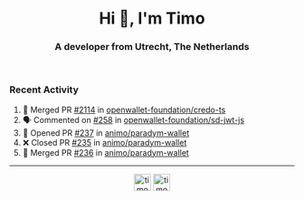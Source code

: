 <h1 align="center">Hi 👋, I'm Timo</h1>
<h3 align="center">A developer from Utrecht, The Netherlands</h3>
<br/>
<!-- https://github.com/rahuldkjain/github-profile-readme-generator --!>

<!--  <p align="left"><img src="https://github-readme-stats.vercel.app/api?username=timoglastra&show_icons=true&count_private=true&" alt="timoglastra" /></p> --!>

<!--
Github language stats
<p align="left"><img src="https://github-readme-stats.vercel.app/api/top-langs/?username=timoglastra&layout=compact" alt="timoglastra" /><p>
-->

<!-- Codestats language stats -->
<!-- <p align="left"><img src="https://codestats-readme.vercel.app/api/top-langs/?username=timoglastra&layout=compact&language_count=12" alt="timoglastra" /><p>    --!>
  
<h3>Recent Activity</h3>

<!--START_SECTION:activity-->
1. 🎉 Merged PR [#2114](https://github.com/openwallet-foundation/credo-ts/pull/2114) in [openwallet-foundation/credo-ts](https://github.com/openwallet-foundation/credo-ts)
2. 🗣 Commented on [#258](https://github.com/openwallet-foundation/sd-jwt-js/issues/258#issuecomment-2500949494) in [openwallet-foundation/sd-jwt-js](https://github.com/openwallet-foundation/sd-jwt-js)
3. 💪 Opened PR [#237](https://github.com/animo/paradym-wallet/pull/237) in [animo/paradym-wallet](https://github.com/animo/paradym-wallet)
4. ❌ Closed PR [#235](https://github.com/animo/paradym-wallet/pull/235) in [animo/paradym-wallet](https://github.com/animo/paradym-wallet)
5. 🎉 Merged PR [#236](https://github.com/animo/paradym-wallet/pull/236) in [animo/paradym-wallet](https://github.com/animo/paradym-wallet)
<!--END_SECTION:activity-->

---

<p align="center">
<a href="https://twitter.com/timoglastra" target="blank"><img align="center" src="https://cdn.jsdelivr.net/npm/simple-icons@3.0.1/icons/twitter.svg" alt="timoglastra" height="30" width="30" /></a>
<a href="https://linkedin.com/in/timoglastra" target="blank"><img align="center" src="https://cdn.jsdelivr.net/npm/simple-icons@3.0.1/icons/linkedin.svg" alt="timoglastra" height="30" width="30" /></a>
</p>




